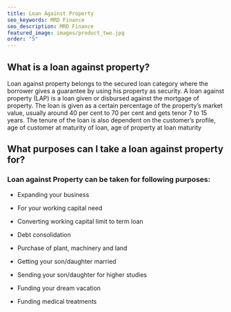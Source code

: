 ```yaml
---
title: Loan Against Property
seo_keywords: MRD Finance
seo_description: MRD Finance
featured_image: images/product_two.jpg
order: "5"
---
```


## What is a loan against property?

Loan against property belongs to the secured loan category where the borrower gives a guarantee by using his property as security.
A loan against property (LAP) is a loan given or disbursed against the mortgage of property. The loan is given as a certain percentage of the property’s market value, usually around 40 per cent to 70 per cent and gets tenor 7 to 15 years. The tenure of the loan is also dependent on the customer’s profile, age of customer at maturity of loan, age of property at loan maturity

## What purposes can I take a loan against property for?

### Loan against Property can be taken for following purposes:

* Expanding your business

* For your working capital need

* Converting working capital limit to term loan

* Debt consolidation

* Purchase of plant, machinery and land

* Getting your son/daughter married

* Sending your son/daughter for higher studies

* Funding your dream vacation

* Funding medical treatments